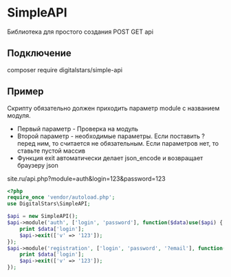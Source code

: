 # SimpleAPI
Библиотека для простого создания POST GET api  

## Подключение
composer require digitalstars/simple-api

## Пример
Скрипту обязательно должен приходить параметр module с названием модуля.  
* Первый параметр - Проверка на модуль  
* Второй параметр - необходимые параметры. Если поставить ? перед ним, то считается не обязательным. Если параметров нет, то ставьте пустой массив  
* Функция exit автоматически делает json_encode и возвращает браузеру json

site.ru/api.php?module=auth&login=123&password=123
```php
<?php
require_once 'vendor/autoload.php';
use DigitalStars\SimpleAPI;

$api = new SimpleAPI();
$api->module('auth', ['login', 'password'], function($data)use($api) {
    print $data['login'];
    $api->exit(['v' => '123']);
});
$api->module('registration', ['login', 'password', '?email'], function($data)use($api) {
    print $data['login'];
    $api->exit(['v' => '123']);
});
```

